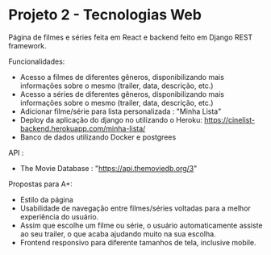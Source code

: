 # Projeto 2 - Tecnologias Web

Página de filmes e séries feita em React e backend feito em Django REST framework. 

Funcionalidades:

- Acesso a filmes de diferentes gêneros, disponibilizando mais informações sobre o mesmo (trailer, data, descrição, etc.)
- Acesso a séries de diferentes gêneros, disponibilizando mais informações sobre o mesmo (trailer, data, descrição, etc.)
- Adicionar filme/série para lista personalizada : "Minha Lista"
- Deploy da aplicação do django no utilizando o Heroku: https://cinelist-backend.herokuapp.com/minha-lista/
- Banco de dados utilizando Docker e postgrees 

API :

- The Movie Database : "https://api.themoviedb.org/3" 

Propostas para A+: 

- Estilo da página 
- Usabilidade de navegação entre filmes/séries voltadas para a melhor experiência do usuário. 
- Assim que escolhe um filme ou série, o usuário automaticamente assiste ao seu trailer, o que acaba ajudando muito na sua escolha. 
- Frontend responsivo para diferente tamanhos de tela, inclusive mobile. 
